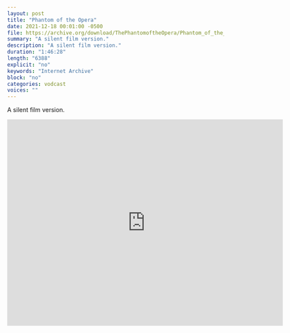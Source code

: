 ```yaml
---
layout: post
title: "Phantom of the Opera"
date: 2021-12-18 00:01:00 -0500
file: https://archive.org/download/ThePhantomoftheOpera/Phantom_of_the_Opera_512kb.mp4
summary: "A silent film version."
description: "A silent film version."
duration: "1:46:28"
length: "6388"
explicit: "no" 
keywords: "Internet Archive"
block: "no" 
categories: vodcast
voices: ""
---
```


A silent film version.

<iframe src="https://archive.org/embed/ThePhantomoftheOpera" width="640" height="480" frameborder="0" webkitallowfullscreen="true" mozallowfullscreen="true" allowfullscreen></iframe>
